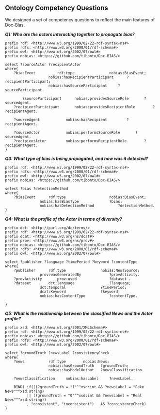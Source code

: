 ## Ontology Competency Questions

We designed a set of competency questions to reflect the main features of Doc-Bias.


**_Q1:   Who are the actors interacting together to propagate bias?_**

```
prefix rdf: <http://www.w3.org/1999/02/22-rdf-syntax-ns#> 
prefix rdfs: <http://www.w3.org/2000/01/rdf-schema#>
prefix owl: <http://www.w3.org/2002/07/owl#>
prefix nobias: <https://github.com/tibonto/Doc-BIAS/> 

select ?sourceActor ?recipientActor 
where{
	?biasEvent			rdf:type				nobias:BiasEvent;
					nobias:hasRecipientParticipant		?recipientParticipant;
					nobias:hasSourceParticipant		?sourceParticipant.
	
    	?sourceParticipant		nobias:providesSourceRole		?sourceAgent.
	?recipientParticipant		nobias:providesRecipientRole		?recipientAgent.

	?sourceAgent			nobias:hasRecipient			?recipientAgent.

	?sourceActor			nobias:performsSourceRole		?sourceAgent.
	?recipientActor			nobias:performsRecipientRole		?recipientAgent.
}

```


**_Q3:   What type of bias is being propagated, and how was it detected?_**

```
prefix rdf: <http://www.w3.org/1999/02/22-rdf-syntax-ns#> 
prefix rdfs: <http://www.w3.org/2000/01/rdf-schema#>
prefix owl: <http://www.w3.org/2002/07/owl#>
prefix nobias: <https://github.com/tibonto/Doc-BIAS/> 

select ?bias ?detectionMethod
where{
	?biasEvent		rdf:type					nobias:BiasEvent;
				nobias:hasBiasType				?bias;
				nobias:hasDetectionMethod			?detectionMethod.
}

```

**_Q4:   What is the profile of the Actor in terms of diversity?_**


```
prefix dct: <http://purl.org/dc/terms/> 
prefix rdf: <http://www.w3.org/1999/02/22-rdf-syntax-ns#> 
prefix dcat: <http://www.w3.org/ns/dcat#> 
prefix prov: <http://www.w3.org/ns/prov#> 
prefix nobias: <https://github.com/tibonto/Doc-BIAS/> 
prefix rdfs: <http://www.w3.org/2000/01/rdf-schema#>
prefix owl: <http://www.w3.org/2002/07/owl#>

select ?publisher ?language ?timePeriod ?keyword ?contentType
where{
	?publisher		rdf:type				nobias:NewsSource;
				prov:wasGeneratedBy 			?provActivity.
	?provActivity 		prov:used 				?dataset .
	?dataset		dct:language 				?language;
				dct:temporal 				?timePeriod;
				dcat:Keyword 				?keyword;
				nobias:hasContentType			?contentType. 

}

```


**_Q5:  What is the relationship between the classified News and the Actor profile?_**

```
prefix xsd: <http://www.w3.org/2001/XMLSchema#>
prefix rdf: <http://www.w3.org/1999/02/22-rdf-syntax-ns#> 
prefix nobias: <https://github.com/tibonto/Doc-BIAS/> 
prefix rdfs: <http://www.w3.org/2000/01/rdf-schema#>
prefix owl: <http://www.w3.org/2002/07/owl#>

select ?groundTruth ?newsLabel ?consistencyCheck
where{
	?news 			rdf:type 		nobias:News;
       				nobias:hasGroundTruth 	?groundTruth;
       				nobias:hasModelOutput 	?newsClassification.

  	?newsClassification 	nobias:hasLabel 	?newsLabel.

  	BIND( if(((?groundTruth = "1"^^xsd:int && ?newsLabel = "Fake News"^^xsd:string) 
          || (?groundTruth = "0"^^xsd:int && ?newsLabel = "Real News"^^xsd:string))
          , "consistent", "inconsistent")   AS ?consistencyCheck)
}

```
